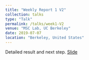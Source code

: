 ```yaml
---
title: "Weekly Report 1 V2"
collection: talks
type: "Talk"
permalink: /talks/week1-V2
venue: "MSC Lab, UC Berkeley"
date: 2019-07-07
location: "Berkeley, United States"
---
```

Detailed result and next step.
[Slide](http://jiaxiaosong.github.io/files/week1_2_talk.pdf)